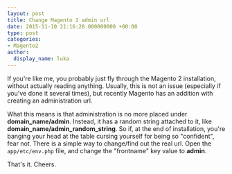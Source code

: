 ```yaml
---
layout: post
title: Change Magento 2 admin url
date: 2015-11-10 21:16:28.000000000 +00:00
type: post
categories:
- Magento2
author:
  display_name: luka
---
```

If you're like me, you probably just fly through the Magento 2 installation, without actually reading anything. Usually,
this is not an issue (especially if you've done it several times), but recently Magento has an addition with creating an
administration url.

What this means is that administration is no more placed under **domain_name/admin**. Instead, it has a random
string attached to it, like **domain_name/admin_random_string**. So if, at the end of installation, you're banging your head
at the table cursing yourself for being so "confident", fear not. There is a simple way to change/find out the real url.
Open the `app/etc/env.php` file, and change the "frontname" key value to **admin**.

That's it. Cheers.
